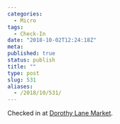 ```yaml
---
categories:
  - Micro
tags:
  - Check-In
date: "2018-10-02T12:24:18Z"
meta:
published: true
status: publish
title: ""
type: post
slug: 531
aliases:
  - /2018/10/531/
---
```

<p>Checked in at <a href="http://4sq.com/88mc6g">Dorothy Lane Market</a>.</p>
